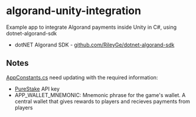 # algorand-unity-integration

Example app to integrate Algorand payments inside Unity in C#, using dotnet-algorand-sdk

- dotNET Algorand SDK - [github.com/RileyGe/dotnet-algorand-sdk](https://github.com/RileyGe/dotnet-algorand-sdk)

## Notes

[AppConstants.cs](algorand-unity-integration/Assets/Scripts/AppConstants.cs) need updating with the required information:

- [PureStake](https://developer.purestake.io/) API key
- APP_WALLET_MNEMONIC: Mnemonic phrase for the game's wallet. A central wallet that gives rewards to players and recieves payments from players

